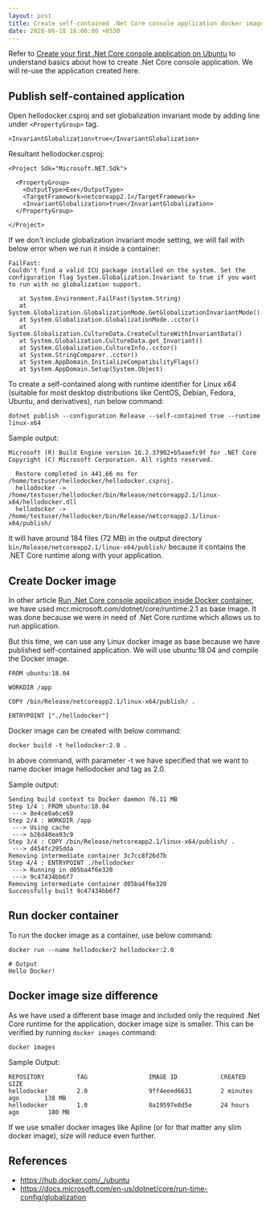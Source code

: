```yaml
---
layout: post
title: Create self-contained .Net Core console application docker image
date: 2020-06-18 16:00:00 +0530
---
```


Refer to [Create your first .Net Core console application on Ubuntu](2020-06-17-create-first-dotnetcore-console-app-on-ubuntu.md) to understand basics about how to create .Net Core console application. We will re-use the application created here.

## Publish self-contained application

Open hellodocker.csproj and set globalization invariant mode by adding line under `<PropertyGroup>` tag.

```
<InvariantGlobalization>true</InvariantGlobalization>
```

Resultant hellodocker.csproj:

```
<Project Sdk="Microsoft.NET.Sdk">

  <PropertyGroup>
    <OutputType>Exe</OutputType>
    <TargetFramework>netcoreapp2.1</TargetFramework>
    <InvariantGlobalization>true</InvariantGlobalization>
  </PropertyGroup>

</Project>
```

If we don't include globalization invariant mode setting, we will fail with below error when we run it inside a container:

```
FailFast:
Couldn't find a valid ICU package installed on the system. Set the configuration flag System.Globalization.Invariant to true if you want to run with no globalization support.

   at System.Environment.FailFast(System.String)
   at System.Globalization.GlobalizationMode.GetGlobalizationInvariantMode()
   at System.Globalization.GlobalizationMode..cctor()
   at System.Globalization.CultureData.CreateCultureWithInvariantData()
   at System.Globalization.CultureData.get_Invariant()
   at System.Globalization.CultureInfo..cctor()
   at System.StringComparer..cctor()
   at System.AppDomain.InitializeCompatibilityFlags()
   at System.AppDomain.Setup(System.Object)
```

To create a self-contained along with runtime identifier for Linux x64 (suitable for most desktop distributions like CentOS, Debian, Fedora, Ubuntu, and derivatives), run below command:

```
dotnet publish --configuration Release --self-contained true --runtime linux-x64
```

Sample output:

```
Microsoft (R) Build Engine version 16.2.37902+b5aaefc9f for .NET Core
Copyright (C) Microsoft Corporation. All rights reserved.

  Restore completed in 441.66 ms for /home/testuser/hellodocker/hellodocker.csproj.
  hellodocker -> /home/testuser/hellodocker/bin/Release/netcoreapp2.1/linux-x64/hellodocker.dll
  hellodocker -> /home/testuser/hellodocker/bin/Release/netcoreapp2.1/linux-x64/publish/
```

It will have around 184 files (72 MB) in the output directory `bin/Release/netcoreapp2.1/linux-x64/publish/` because it contains the .NET Core runtime along with your application.

## Create Docker image

In other article [Run .Net Core console application inside Docker container](2020-06-17-run-dotnetcore-console-app-in-docker.md), we have used mcr.microsoft.com/dotnet/core/runtime:2.1 as base image. It was done because we were in need of .Net Core runtime which allows us to run application.

But this time, we can use any Linux docker image as base because we have published self-contained application. We will use ubuntu:18.04 and compile the Docker image.

```
FROM ubuntu:18.04

WORKDIR /app

COPY /bin/Release/netcoreapp2.1/linux-x64/publish/ .

ENTRYPOINT ["./hellodocker"]
```

Docker image can be created with below command:

```
docker build -t hellodocker:2.0 .
```

In above command, with parameter -t we have specified that we want to name docker image hellodocker and tag as 2.0.

Sample output:
```
Sending build context to Docker daemon 76.11 MB
Step 1/4 : FROM ubuntu:18.04
 ---> 8e4ce0a6ce69
Step 2/4 : WORKDIR /app
 ---> Using cache
 ---> b26d48ea93c9
Step 3/4 : COPY /bin/Release/netcoreapp2.1/linux-x64/publish/ .
 ---> d454fc295dda
Removing intermediate container 3c7cc8f26d7b
Step 4/4 : ENTRYPOINT ./hellodocker
 ---> Running in d05ba4f6e320
 ---> 9c47434bb6f7
Removing intermediate container d05ba4f6e320
Successfully built 9c47434bb6f7
```


## Run docker container

To run the docker image as a container, use below command:

```
docker run --name hellodocker2 hellodocker:2.0

# Output
Hello Docker!
```


## Docker image size difference

As we have used a different base image and included only the required .Net Core runtime for the application, docker image size is smaller. This can be verified by running `docker images` command:

```
docker images
```

Sample Output:

```
REPOSITORY         TAG                 IMAGE ID            CREATED             SIZE  
hellodocker        2.0                 9ff4eeed6631        2 minutes ago       138 MB
hellodocker        1.0                 0a19597e8d5e        24 hours ago        180 MB
```

If we use smaller docker images like Apline (or for that matter any slim docker image), size will reduce even further.

## References

* <https://hub.docker.com/_/ubuntu>
* <https://docs.microsoft.com/en-us/dotnet/core/run-time-config/globalization>
